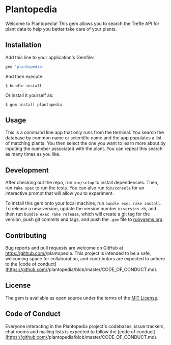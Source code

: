 # Plantopedia

Welcome to Plantopedia! This gem allows you to search the Trefle API for plant data to help you better take care of your plants. 

## Installation

Add this line to your application's Gemfile:

```ruby
gem 'plantopedia'
```

And then execute:

    $ bundle install

Or install it yourself as:

    $ gem install plantopedia

## Usage

This is a command line app that only runs from the terminal. You search the database by common name or scientific name and the app populates a list of matching plants. You then select the one you want to learn more about by inputing the numnber associated with the plant. You can repeat this search as many times as you like. 

## Development

After checking out the repo, run `bin/setup` to install dependencies. Then, run `rake spec` to run the tests. You can also run `bin/console` for an interactive prompt that will allow you to experiment.

To install this gem onto your local machine, run `bundle exec rake install`. To release a new version, update the version number in `version.rb`, and then run `bundle exec rake release`, which will create a git tag for the version, push git commits and tags, and push the `.gem` file to [rubygems.org](https://rubygems.org).

## Contributing

Bug reports and pull requests are welcome on GitHub at https://github.com/<github username>/plantopedia. This project is intended to be a safe, welcoming space for collaboration, and contributors are expected to adhere to the [code of conduct](https://github.com/<github username>/plantopedia/blob/master/CODE_OF_CONDUCT.md).


## License

The gem is available as open source under the terms of the [MIT License](https://opensource.org/licenses/MIT).

## Code of Conduct

Everyone interacting in the Plantopedia project's codebases, issue trackers, chat rooms and mailing lists is expected to follow the [code of conduct](https://github.com/<github username>/plantopedia/blob/master/CODE_OF_CONDUCT.md).
